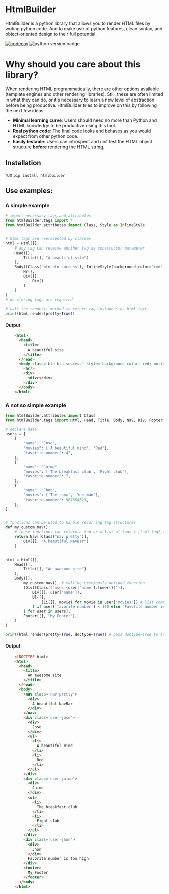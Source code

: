 # HtmlBuilder 

HtmlBuilder is a python library that allows you to render HTML files by writing python code. And to make use of python features, clean syntax, and object-oriented design to their full potential.   

[![codecov](https://codecov.io/gh/jaimevp54/htmlBuilder/branch/develop/graph/badge.svg?token=C752JNEyJT)](https://codecov.io/gh/jaimevp54/htmlBuilder)
![python version badge](https://img.shields.io/pypi/pyversions/htmlBuilder)
# Why should you care about this library?

When rendering HTML programmatically, there are other options available (template engines and other rendering libraries). Still, these are often limited in what they can do, or it's necessary to learn a new level of abstraction before being productive. HtmlBuilder tries to improve on this by following the next few ideas: 

- **Minimal learning curve**: Users should need no more than  Python and HTML knowledge to be productive using this tool.
- **Real python code**: The final code looks and behaves as you would expect from other python code.
- **Easily testable**: Users can introspect and unit test the HTML object structure **before** rendering the HTML string.

## Installation
run `pip install htmlbuilder`
## Use examples:

### A simple example
```python
# import necessary tags and attributes
from htmlBuilder.tags import *
from htmlBuilder.attributes import Class, Style as InlineStyle


# html tags are represented by classes 
html = Html([],
    # any tag can receive another tag as constructor parameter
    Head([],
        Title([], "A beautiful site")
    ),
    Body([Class('btn btn-success'), InlineStyle(background_color='red', bottom='35px')],
        Hr(),
        Div([],
            Div()
        )
    )
)
# no closing tags are required

# call the render() method to return tag instances as html text
print(html.render(pretty=True))
```

#### Output
```html
    <html>
      <head>
        <title>
          A beautiful site
        </title>
      </head>
      <body class='btn btn-success' style='background-color: red; bottom: 35px'>
        <hr/>
        <div>
          <div></div>
        </div>
      </body>
    </html>
```

### A not so simple example
```python
from htmlBuilder.attributes import Class
from htmlBuilder.tags import Html, Head, Title, Body, Nav, Div, Footer, Ul, Li

# declare data
users = [
    {
        "name": "Jose",
        "movies": ['A beautiful mind', 'Red'],
        "favorite-number": 42,
    },
    {
        "name": "Jaime",
        "movies": ['The breakfast club', 'Fight club'],
        "favorite-number": 7,
    },
    {
        "name": "Jhon",
        "movies": ['The room', 'Yes man'],
        "favorite-number": 987654321,
    },
]


# functions can be used to handle recurring tag structures
def my_custom_nav():
    # these functions can return a tag or a list of tags ( [tag1,tag2,tag3] )
    return Nav([Class("nav pretty")],
        Div([], "A beautiful NavBar")
    )


html = Html([],
    Head([],
        Title([], "An awesome site")
    ),
    Body([],
        my_custom_nav(), # calling previously defined function
        [Div([Class(f"user-{user['name'].lower()}")],
            Div([], user['name']),
            Ul([],
                [Li([], movie) for movie in user["movies"]] # list comprehensions can be used to easily render multiple tags
            ) if user['favorite-number'] < 100 else "Favorite number is too high" # python's ternary operation is allowed too
        ) for user in users], 
        Footer([], "My Footer"),
    )
)

print(html.render(pretty=True, doctype=True)) # pass doctype=True to add a document declaration
```

#### Output 

```html
    <!DOCTYPE html>
    <html>
      <head>
        <title>
          An awesome site
        </title>
      </head>
      <body>
        <nav class='nav pretty'>
          <div>
            A beautiful NavBar
          </div>
        </nav>
        <div class='user-jose'>
          <div>
            Jose
          </div>
          <ul>
            <li>
              A beautiful mind
            </li>
            <li>
              Red
            </li>
          </ul>
        </div>
        <div class='user-jaime'>
          <div>
            Jaime
          </div>
          <ul>
            <li>
              The breakfast club
            </li>
            <li>
              Fight club
            </li>
          </ul>
        </div>
        <div class='user-jhon'>
          <div>
            Jhon
          </div>
          Favorite number is too high
        </div>
        <footer>
          My Footer
        </footer>
      </body>
    </html>
```
